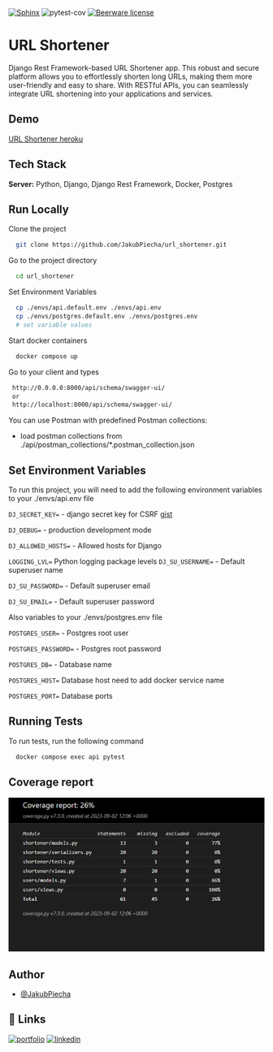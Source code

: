 
[![Sphinx](https://img.shields.io/badge/documentation-yes-green
)](https://choosealicense.com/licenses/mit/)
![pytest-cov](https://img.shields.io/badge/coverage-100%25-green?color=green)
[![Beerware license](https://img.shields.io/badge/license-Beerware-yellow
)](https://github.com/JakubPiecha/url_shortener/blob/master/LICENSE)



# URL Shortener

Django Rest Framework-based URL Shortener app. This robust and secure platform allows you to effortlessly shorten long URLs, making them more user-friendly and easy to share. With RESTful APIs, you can seamlessly integrate URL shortening into your applications and services.


## Demo

[URL Shortener heroku](https://salty-eyrie-21851-de0797a7d781.herokuapp.com/api/schema/swagger-ui/)


## Tech Stack

**Server:** Python, Django, Django Rest Framework, Docker, Postgres


## Run Locally

Clone the project

```bash
  git clone https://github.com/JakubPiecha/url_shortener.git
```

Go to the project directory

```bash
  cd url_shortener
```

Set Environment Variables

```bash
  cp ./envs/api.default.env ./envs/api.env  
  cp ./envs/postgres.default.env ./envs/postgres.env 
  # set variable values
```

Start docker containers
```bash
  docker compose up
```


Go to your client and types
```bash
 http://0.0.0.0:8000/api/schema/swagger-ui/ 
 or
 http://localhost:8000/api/schema/swagger-ui/ 
```
You can use Postman with predefined Postman collections:
- load postman collections from ./api/postman_collections/*.postman_collection.json

## Set Environment Variables

To run this project, you will need to add the following environment variables to your ./envs/api.env file

`DJ_SECRET_KEY=` - django secret key for CSRF [gist](https://gist.github.com/JakubPiecha/0ccae2a55b9413c484a5d991ce0540ed)

`DJ_DEBUG=` - production development mode

`DJ_ALLOWED_HOSTS=` - Allowed hosts for Django

`LOGGING_LVL=` Python logging package levels
`DJ_SU_USERNAME=` - Default superuser name

`DJ_SU_PASSWORD=` - Default superuser email

`DJ_SU_EMAIL=` - Default superuser password


Also variables to your ./envs/postgres.env file

`POSTGRES_USER=` - Postgres root user

`POSTGRES_PASSWORD=` - Postgres root password

`POSTGRES_DB=` - Database name

`POSTGRES_HOST=` Database host need to add docker service name

`POSTGRES_PORT=` Database ports


## Running Tests

To run tests, run the following command

```bash
  docker compose exec api pytest
```


## Coverage report

![Coverage report](https://raw.githubusercontent.com/JakubPiecha/url_shortener/master/screenshots/coverage.png)


## Author

- [@JakubPiecha](https://github.com/JakubPiecha)


## 🔗 Links
[![portfolio](https://img.shields.io/badge/my_portfolio-000?style=for-the-badge&logo=ko-fi&logoColor=white)](https://github.com/JakubPiecha?tab=repositories)
[![linkedin](https://img.shields.io/badge/linkedin-0A66C2?style=for-the-badge&logo=linkedin&logoColor=white)](https://www.linkedin.com/in/jakubpiecha/)


